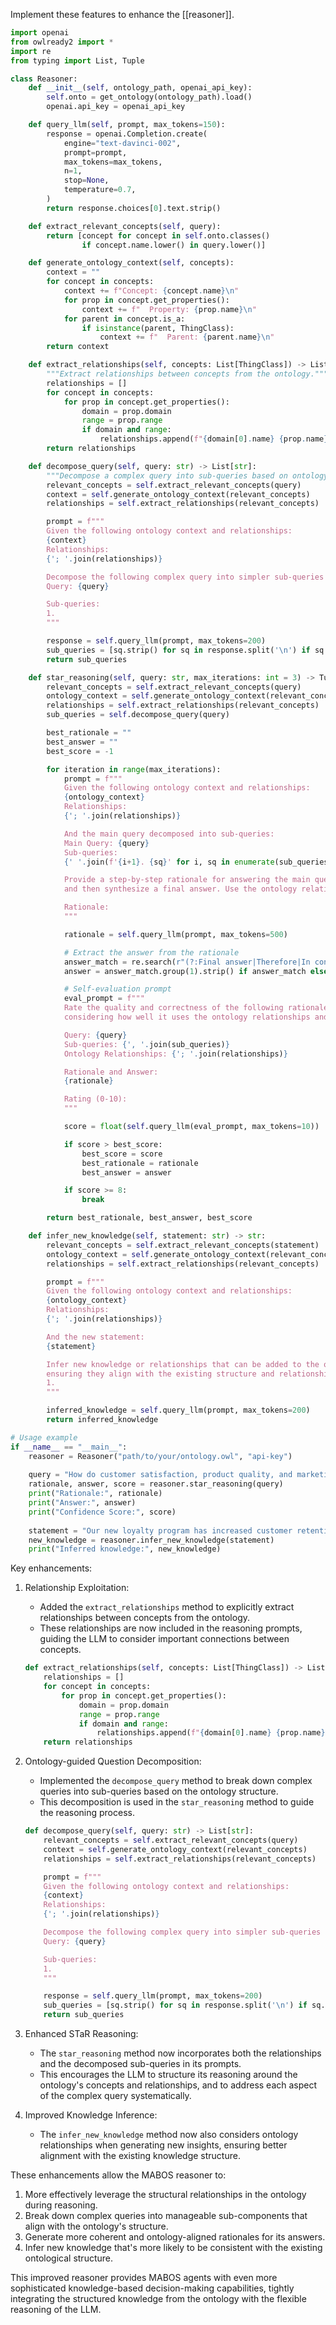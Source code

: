 Implement these features to enhance the [[reasoner]].

```python
import openai
from owlready2 import *
import re
from typing import List, Tuple

class Reasoner:
    def __init__(self, ontology_path, openai_api_key):
        self.onto = get_ontology(ontology_path).load()
        openai.api_key = openai_api_key

    def query_llm(self, prompt, max_tokens=150):
        response = openai.Completion.create(
            engine="text-davinci-002",
            prompt=prompt,
            max_tokens=max_tokens,
            n=1,
            stop=None,
            temperature=0.7,
        )
        return response.choices[0].text.strip()

    def extract_relevant_concepts(self, query):
        return [concept for concept in self.onto.classes() 
                if concept.name.lower() in query.lower()]

    def generate_ontology_context(self, concepts):
        context = ""
        for concept in concepts:
            context += f"Concept: {concept.name}\n"
            for prop in concept.get_properties():
                context += f"  Property: {prop.name}\n"
            for parent in concept.is_a:
                if isinstance(parent, ThingClass):
                    context += f"  Parent: {parent.name}\n"
        return context

    def extract_relationships(self, concepts: List[ThingClass]) -> List[str]:
        """Extract relationships between concepts from the ontology."""
        relationships = []
        for concept in concepts:
            for prop in concept.get_properties():
                domain = prop.domain
                range = prop.range
                if domain and range:
                    relationships.append(f"{domain[0].name} {prop.name} {range[0].name}")
        return relationships

    def decompose_query(self, query: str) -> List[str]:
        """Decompose a complex query into sub-queries based on ontology structure."""
        relevant_concepts = self.extract_relevant_concepts(query)
        context = self.generate_ontology_context(relevant_concepts)
        relationships = self.extract_relationships(relevant_concepts)

        prompt = f"""
        Given the following ontology context and relationships:
        {context}
        Relationships:
        {'; '.join(relationships)}

        Decompose the following complex query into simpler sub-queries that align with the ontology structure:
        Query: {query}

        Sub-queries:
        1.
        """

        response = self.query_llm(prompt, max_tokens=200)
        sub_queries = [sq.strip() for sq in response.split('\n') if sq.strip()]
        return sub_queries

    def star_reasoning(self, query: str, max_iterations: int = 3) -> Tuple[str, str, float]:
        relevant_concepts = self.extract_relevant_concepts(query)
        ontology_context = self.generate_ontology_context(relevant_concepts)
        relationships = self.extract_relationships(relevant_concepts)
        sub_queries = self.decompose_query(query)

        best_rationale = ""
        best_answer = ""
        best_score = -1

        for iteration in range(max_iterations):
            prompt = f"""
            Given the following ontology context and relationships:
            {ontology_context}
            Relationships:
            {'; '.join(relationships)}

            And the main query decomposed into sub-queries:
            Main Query: {query}
            Sub-queries:
            {' '.join(f'{i+1}. {sq}' for i, sq in enumerate(sub_queries))}

            Provide a step-by-step rationale for answering the main query by addressing each sub-query, 
            and then synthesize a final answer. Use the ontology relationships to guide your reasoning:

            Rationale:
            """

            rationale = self.query_llm(prompt, max_tokens=500)

            # Extract the answer from the rationale
            answer_match = re.search(r"(?:Final answer|Therefore|In conclusion):\s*(.*)", rationale, re.IGNORECASE | re.DOTALL)
            answer = answer_match.group(1).strip() if answer_match else ""

            # Self-evaluation prompt
            eval_prompt = f"""
            Rate the quality and correctness of the following rationale and answer on a scale of 0 to 10,
            considering how well it uses the ontology relationships and addresses all sub-queries:

            Query: {query}
            Sub-queries: {', '.join(sub_queries)}
            Ontology Relationships: {'; '.join(relationships)}

            Rationale and Answer:
            {rationale}

            Rating (0-10):
            """

            score = float(self.query_llm(eval_prompt, max_tokens=10))

            if score > best_score:
                best_score = score
                best_rationale = rationale
                best_answer = answer

            if score >= 8:
                break

        return best_rationale, best_answer, best_score

    def infer_new_knowledge(self, statement: str) -> str:
        relevant_concepts = self.extract_relevant_concepts(statement)
        ontology_context = self.generate_ontology_context(relevant_concepts)
        relationships = self.extract_relationships(relevant_concepts)

        prompt = f"""
        Given the following ontology context and relationships:
        {ontology_context}
        Relationships:
        {'; '.join(relationships)}

        And the new statement:
        {statement}

        Infer new knowledge or relationships that can be added to the ontology, 
        ensuring they align with the existing structure and relationships:
        1.
        """

        inferred_knowledge = self.query_llm(prompt, max_tokens=200)
        return inferred_knowledge

# Usage example
if __name__ == "__main__":
    reasoner = Reasoner("path/to/your/ontology.owl", "api-key")
    
    query = "How do customer satisfaction, product quality, and marketing strategies jointly impact our sales performance?"
    rationale, answer, score = reasoner.star_reasoning(query)
    print("Rationale:", rationale)
    print("Answer:", answer)
    print("Confidence Score:", score)
    
    statement = "Our new loyalty program has increased customer retention by 15% over the last quarter."
    new_knowledge = reasoner.infer_new_knowledge(statement)
    print("Inferred knowledge:", new_knowledge)
```

Key enhancements:

1. Relationship Exploitation:
   - Added the `extract_relationships` method to explicitly extract relationships between concepts from the ontology.
   - These relationships are now included in the reasoning prompts, guiding the LLM to consider important connections between concepts.

   ```python
   def extract_relationships(self, concepts: List[ThingClass]) -> List[str]:
       relationships = []
       for concept in concepts:
           for prop in concept.get_properties():
               domain = prop.domain
               range = prop.range
               if domain and range:
                   relationships.append(f"{domain[0].name} {prop.name} {range[0].name}")
       return relationships
   ```

2. Ontology-guided Question Decomposition:
   - Implemented the `decompose_query` method to break down complex queries into sub-queries based on the ontology structure.
   - This decomposition is used in the `star_reasoning` method to guide the reasoning process.

   ```python
   def decompose_query(self, query: str) -> List[str]:
       relevant_concepts = self.extract_relevant_concepts(query)
       context = self.generate_ontology_context(relevant_concepts)
       relationships = self.extract_relationships(relevant_concepts)

       prompt = f"""
       Given the following ontology context and relationships:
       {context}
       Relationships:
       {'; '.join(relationships)}

       Decompose the following complex query into simpler sub-queries that align with the ontology structure:
       Query: {query}

       Sub-queries:
       1.
       """

       response = self.query_llm(prompt, max_tokens=200)
       sub_queries = [sq.strip() for sq in response.split('\n') if sq.strip()]
       return sub_queries
   ```

3. Enhanced STaR Reasoning:
   - The `star_reasoning` method now incorporates both the relationships and the decomposed sub-queries in its prompts.
   - This encourages the LLM to structure its reasoning around the ontology's concepts and relationships, and to address each aspect of the complex query systematically.

4. Improved Knowledge Inference:
   - The `infer_new_knowledge` method now also considers ontology relationships when generating new insights, ensuring better alignment with the existing knowledge structure.

These enhancements allow the MABOS reasoner to:
1. More effectively leverage the structural relationships in the ontology during reasoning.
2. Break down complex queries into manageable sub-components that align with the ontology's structure.
3. Generate more coherent and ontology-aligned rationales for its answers.
4. Infer new knowledge that's more likely to be consistent with the existing ontological structure.

This improved reasoner provides MABOS agents with even more sophisticated knowledge-based decision-making capabilities, tightly integrating the structured knowledge from the ontology with the flexible reasoning of the LLM.